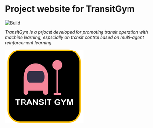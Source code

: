 # Project website for TransitGym

[![Build](https://img.shields.io/badge/Maintained%3F-yes-green.svg)](https://github.com/TransitGym/TransitGym.github.io/actions?query=workflow%3Abuild)

*TransitGym is a prjocet developed for promoting transit operation with machine learning, especially on transit control based on multi-agent reinforcement learning*

![ProjectLogo](logo.png)

